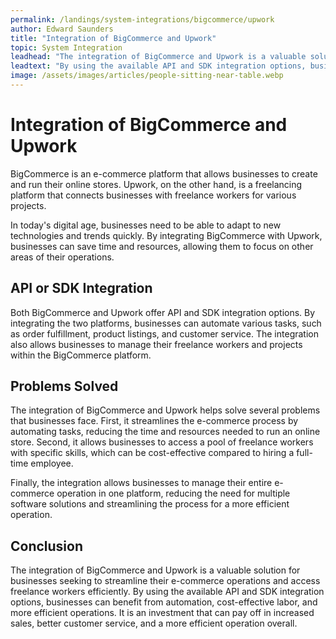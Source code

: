 ```yaml
---
permalink: /landings/system-integrations/bigcommerce/upwork
author: Edward Saunders
title: "Integration of BigCommerce and Upwork"
topic: System Integration
leadhead: "The integration of BigCommerce and Upwork is a valuable solution for businesses seeking to streamline their e-commerce operations and access freelance workers efficiently"
leadtext: "By using the available API and SDK integration options, businesses can benefit from automation, cost-effective labor, and more efficient operations. It is an investment that can pay off in increased sales, better customer service, and a more efficient operation overall."
image: /assets/images/articles/people-sitting-near-table.webp
---
```

<div class="arttext">    <h1>Integration of BigCommerce and Upwork</h1>
    <p>
      BigCommerce is an e-commerce platform that allows businesses to create and run their online stores. Upwork, on the other hand, is a freelancing platform that connects businesses with freelance workers for various projects.
    </p>
    <p>
      In today's digital age, businesses need to be able to adapt to new technologies and trends quickly. By integrating BigCommerce with Upwork, businesses can save time and resources, allowing them to focus on other areas of their operations.
    </p>
    <h2>API or SDK Integration</h2>
    <p>
      Both BigCommerce and Upwork offer API and SDK integration options. By integrating the two platforms, businesses can automate various tasks, such as order fulfillment, product listings, and customer service. The integration also allows businesses to manage their freelance workers and projects within the BigCommerce platform.
    </p>
    <h2>Problems Solved</h2>
    <p>
      The integration of BigCommerce and Upwork helps solve several problems that businesses face. First, it streamlines the e-commerce process by automating tasks, reducing the time and resources needed to run an online store. Second, it allows businesses to access a pool of freelance workers with specific skills, which can be cost-effective compared to hiring a full-time employee.
    </p>
    <p>
      Finally, the integration allows businesses to manage their entire e-commerce operation in one platform, reducing the need for multiple software solutions and streamlining the process for a more efficient operation.
    </p>
    <h2>Conclusion</h2>
    <p>
      The integration of BigCommerce and Upwork is a valuable solution for businesses seeking to streamline their e-commerce operations and access freelance workers efficiently. By using the available API and SDK integration options, businesses can benefit from automation, cost-effective labor, and more efficient operations. It is an investment that can pay off in increased sales, better customer service, and a more efficient operation overall.
    </p>
</div>